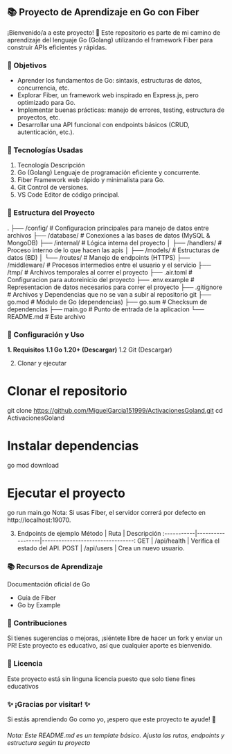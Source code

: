 
## 📚 Proyecto de Aprendizaje en Go con Fiber

¡Bienvenido/a a este proyecto! 👋 Este repositorio es parte de mi camino de aprendizaje del lenguaje Go (Golang) utilizando el framework Fiber para construir APIs eficientes y rápidas.
### 📌 Objetivos

- Aprender los fundamentos de Go: sintaxis, estructuras de datos, concurrencia, etc.
- Explorar Fiber, un framework web inspirado en Express.js, pero optimizado para Go.
- Implementar buenas prácticas: manejo de errores, testing, estructura de proyectos, etc.
- Desarrollar una API funcional con endpoints básicos (CRUD, autenticación, etc.).
### 🚀 Tecnologías Usadas

1. Tecnología Descripción
2. Go (Golang) Lenguaje de programación eficiente y concurrente.
3. Fiber Framework web rápido y minimalista para Go.
4. Git Control de versiones.
5. VS Code Editor de código principal.

### **📂 Estructura del Proyecto**
.
├── /config/        # Configuracion principales para manejo de datos entre archivos
├── /database/      # Conexiones a las bases de datos (MySQL & MongoDB)
├── /internal/      # Lógica interna del proyecto
│   ├── /handlers/  # Proceso interno de lo que hacen las apis
│   ├── /models/    # Estructuras de datos (BD)
│   └── /routes/    # Manejo de endpoints (HTTPS)
├── /middleware/    # Procesos intermedios entre el usuario y el servicio
├── /tmp/           # Archivos temporales al correr el proyecto
├── .air.toml       # Configuracion para autoreinicio del proyecto
├── .env.example    # Representacion de datos necesarios para correr el proyecto
├── .gitignore      # Archivos y Dependencias que no se van a subir al repositorio git
├── go.mod          # Módulo de Go (dependencias)
├── go.sum          # Checksum de dependencias
├── main.go         # Punto de entrada de la aplicacion
└── README.md       # Este archivo

### 🔧 Configuración y Uso
**1. Requisitos**
    **1.1 Go 1.20+ (Descargar)**
    1.2 Git (Descargar)

2. Clonar y ejecutar

# Clonar el repositorio
git clone https://github.com/MiguelGarcia151999/ActivacionesGoland.git
cd ActivacionesGoland

# Instalar dependencias
go mod download

# Ejecutar el proyecto
go run main.go
Nota: Si usas Fiber, el servidor correrá por defecto en http://localhost:19070.

3. Endpoints de ejemplo
    Método  |       Ruta       |            Descripción
:-----------|------------------|---------------------------------:
    GET     |   /api/health    |    Verifica el estado del API.
    POST    |   /api/users     |     Crea un nuevo usuario.


### 📚 Recursos de Aprendizaje
Documentación oficial de Go

* Guía de Fiber
* Go by Example

### 🤝 Contribuciones
Si tienes sugerencias o mejoras, ¡siéntete libre de hacer un fork y enviar un PR! Este proyecto es educativo, así que cualquier aporte es bienvenido.

### 📜 Licencia
Este proyecto está sin linguna licencia puesto que solo tiene fines educativos

### ✨ ¡Gracias por visitar! ✨
Si estás aprendiendo Go como yo, ¡espero que este proyecto te ayude! 🚀

###### Nota: Este README.md es un template básico. Ajusta las rutas, endpoints y estructura según tu proyecto
